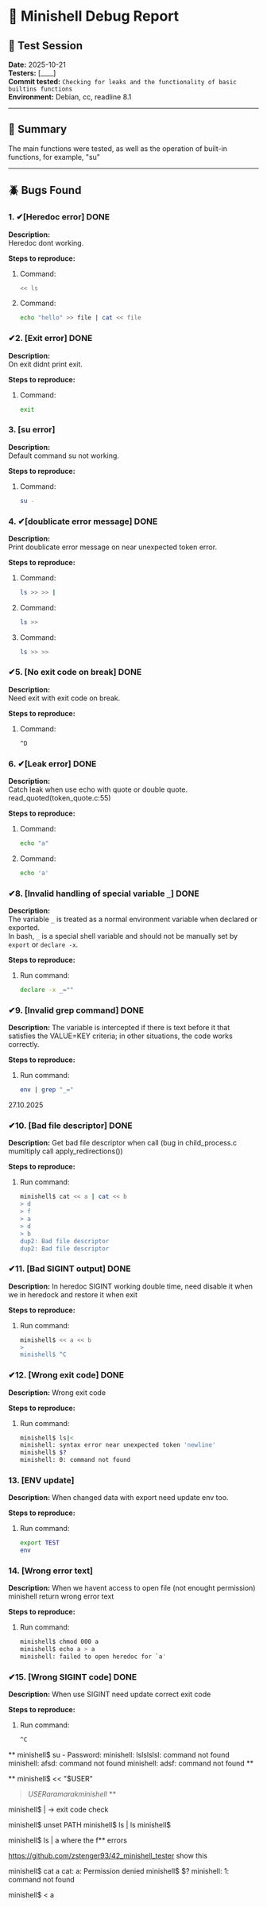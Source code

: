 # 🐚 Minishell Debug Report

## 📅 Test Session
**Date:** 2025-10-21  
**Testers:** [____]  
**Commit tested:** `Checking for leaks and the functionality of basic builtins functions`  
**Environment:** Debian, cc, readline 8.1  

---

## 🧩 Summary
The main functions were tested, as well as the operation of built-in functions, for example, "su"

---

## 🪲 Bugs Found

### 1. ✔[Heredoc error] DONE
**Description:**  
Heredoc dont working.

**Steps to reproduce:**  
1. Command:  
   ```bash
   << ls
   ```
2. Command:  
   ```bash
   echo "hello" >> file | cat << file
   ```

### ✔2. [Exit error] DONE
**Description:**  
On exit didnt print exit.

**Steps to reproduce:**  
1. Command:  
   ```bash
   exit
   ```

### 3. [su error]
**Description:**  
Default command su not working.

**Steps to reproduce:**  
1. Command:  
   ```bash
   su -
   ```

### 4. ✔[doublicate error message] DONE
**Description:**  
Print doublicate error message on near unexpected token error.

**Steps to reproduce:**  
1. Command:  
   ```bash
   ls >> >> |
   ```
2. Command:  
   ```bash
   ls >>
   ```
3. Command:  
   ```bash
   ls >> >>
   ```

### ✔5. [No exit code on break] DONE
**Description:**  
Need exit with exit code on break.

**Steps to reproduce:**  
1. Command:  
   ```bash
   ^D
   ```

### 6. ✔[Leak error] DONE
**Description:**  
Catch leak when use echo with quote or double quote. read_quoted(token_quote.c:55)

**Steps to reproduce:**  
1. Command:  
   ```bash
   echo "a"
   ```
2. Command:  
   ```bash
   echo 'a'
   ```

### ✔8. [Invalid handling of special variable `_`] DONE

**Description:**  
The variable `_` is treated as a normal environment variable when declared or exported.  
In bash, `_` is a special shell variable and should not be manually set by `export` or `declare -x`.

**Steps to reproduce:**  
1. Run command:  
   ```bash
   declare -x _=""
   ```

### ✔9. [Invalid grep command] DONE

**Description:**
The variable is intercepted if there is text before it that satisfies the VALUE=KEY criteria; in other situations, the code works correctly.

**Steps to reproduce:**  
1. Run command:  
   ```bash
   env | grep "_="
   ```

27.10.2025

### ✔10. [Bad file descriptor] DONE

**Description:**
Get bad file descriptor when call (bug in child_process.c mumltiply call apply_redirections())

**Steps to reproduce:**
1. Run command:
   ```bash
   minishell$ cat << a | cat << b
   > d
   > f
   > a
   > d
   > b
   dup2: Bad file descriptor
   dup2: Bad file descriptor
   ```

### ✔11. [Bad SIGINT output] DONE

**Description:**
In heredoc SIGINT working double time, need disable it when we in heredock and restore it when exit

**Steps to reproduce:**
1. Run command:
   ```bash
   minishell$ << a << b
   > 
   minishell$ ^C
   ```

### ✔12. [Wrong exit code] DONE

**Description:**
Wrong exit code

**Steps to reproduce:**
1. Run command:
   ```bash
   minishell$ ls|<
   minishell: syntax error near unexpected token 'newline'
   minishell$ $?
   minishell: 0: command not found
   ```

### 13. [ENV update]

**Description:**
When changed data with export need update env too.

**Steps to reproduce:**
1. Run command:
   ```bash
   export TEST
   env
   ```

### 14. [Wrong error text]

**Description:**
When we havent access to open file (not enought permission) minishell return wrong error text

**Steps to reproduce:**
1. Run command:
   ```bash
   minishell$ chmod 000 a
   minishell$ echo a > a
   minishell: failed to open heredoc for `a'
   ```


### ✔15. [Wrong SIGINT code] DONE

**Description:**
When use SIGINT need update correct exit code

**Steps to reproduce:**
1. Run command:
   ```bash
   ^C
   ```


**
minishell$ su -
Password: 
minishell: lslslslsl: command not found
minishell: afsd: command not found
minishell: adsf: command not found
**

**
minishell$ << "$USER"
> $USER
> aramarak
minishell$ 
**

minishell$ |  -> exit code check 

minishell$ unset PATH
minishell$ ls | ls
minishell$ 

minishell$ ls | a where the f** errors

https://github.com/zstenger93/42_minishell_tester show this





minishell$ cat a
cat: a: Permission denied
minishell$ $?
minishell: 1: command not found

minishell$ < a

